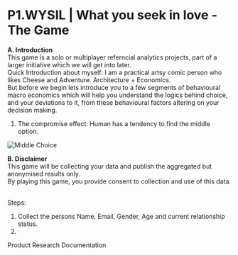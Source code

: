 # P1.WYSIL | What you seek in love - The Game 

<b> A. Introduction </b>
<br>
This game is a solo or multiplayer referncial analytics projects, part of a larger initiative which we will get into later. 
<br>
Quick Introduction about myself: I am a practical artsy comic person who likes Cheese and Adventure. Architecture + Economics. 
<br>
But before we begin lets introduce you to a few segments of behavioural macro economics which will help you understand the logics behind choice, and your deviations to it, from these behavioural factors altering on your decision making. 
<br>
1. The compromise effect: Human has a tendency to find the middle option. <br>
<Img src = https://s3-ap-south-1.amazonaws.com/av-blog-media/wp-content/uploads/2017/04/10000742/sizes.jpg alt="Middle Choice" class="center">


<b> B. Disclaimer </b>
<br>
This game will be collecting your data and publish the aggregated but anonymised results only. 
<br>
By playing this game, you provide consent to collection and use of this data.  
<br>


Steps:
1. Collect the persons Name, Email, Gender, Age and current relationship status. 
2. 


Product Research Documentation
